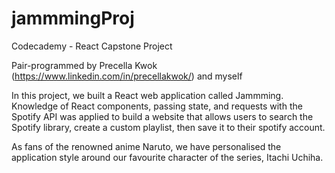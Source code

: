 # jammmingProj

Codecademy - React Capstone Project

Pair-programmed by Precella Kwok (https://www.linkedin.com/in/precellakwok/) and myself

In this project, we built a React web application called Jammming. Knowledge of React components, passing state, and requests with the Spotify API was applied to build a website that allows users to search the Spotify library, create a custom playlist, then save it to their spotify account.

As fans of the renowned anime Naruto, we have personalised the application style around our favourite character of the series, Itachi Uchiha.
